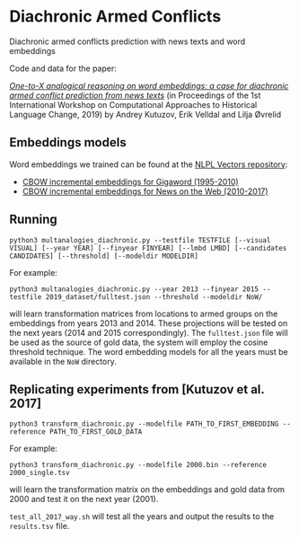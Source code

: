 # Diachronic Armed Conflicts
Diachronic armed conflicts prediction with news texts and word embeddings

Code and data for the paper:

[*One-to-X analogical reasoning on word embeddings: a case for diachronic armed conflict prediction from news texts*](https://aclweb.org/anthology/papers/W/W19/W19-4724/) (in Proceedings of the 1st International Workshop on Computational Approaches to Historical Language Change, 2019)
by Andrey Kutuzov, Erik Velldal and Lilja Øvrelid

## Embeddings models
Word embeddings we trained can be found at the [NLPL Vectors repository](http://vectors.nlpl.eu/repository/):
- [CBOW incremental embeddings for Gigaword (1995-2010)](http://vectors.nlpl.eu/repository/11/191.zip)
- [CBOW incremental embeddings for News on the Web (2010-2017)](http://vectors.nlpl.eu/repository/11/192.zip)

## Running
`python3 multanalogies_diachronic.py --testfile TESTFILE [--visual VISUAL] [--year YEAR] [--finyear FINYEAR] [--lmbd LMBD] [--candidates CANDIDATES] [--threshold] [--modeldir MODELDIR]`

For example:

`python3 multanalogies_diachronic.py --year 2013 --finyear 2015 --testfile 2019_dataset/fulltest.json --threshold --modeldir NoW/`

will learn transformation matrices from locations to armed groups on the embeddings from years 2013 and 2014.
These projections will be tested on the next years (2014 and 2015 correspondingly).
The `fulltest.json` file will be used as the source of gold data, the system will employ the cosine threshold technique.
The word embedding models for all the years must be available in the `NoW` directory.

## Replicating experiments from [Kutuzov et al. 2017]
`python3 transform_diachronic.py --modelfile PATH_TO_FIRST_EMBEDDING --reference PATH_TO_FIRST_GOLD_DATA`

For example:

`python3 transform_diachronic.py --modelfile 2000.bin --reference 2000_single.tsv`

will learn the transformation matrix on the embeddings and gold data from 2000 and test it on the next year (2001).

`test_all_2017_way.sh` will test all the years and output the results to the `results.tsv` file.
